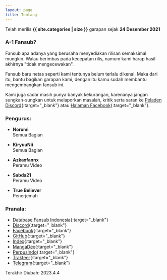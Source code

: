 ```yaml
---
layout: page
title: Tentang
---
```


Telah merilis **{{ site.categories | size }}** garapan sejak **24 Desember 2021**

### A-1 Fansub?

Fansub apa adanya yang berusaha menyediakan rilisan semaksimal mungkin. Walau berimbas pada kecepatan rilis, namum kami harap hasil akhirnya "tidak mengecewakan".

Fansub baru netas seperti kami tentunya belum terlalu dikenal. Maka dari itu, bantu bagikan garapan kami, dengan itu kamu sudah membantu mengembangkan fansub ini.

Kami juga sadar masih punya banyak kekurangan, karenanya jangan sungkan-sungkan untuk melaporkan masalah, kritik serta saran ke [Peladen Discord](https://discord.gg/8QeuePwYgV){:target="_blank"} atau [Halaman Facebook](https://fb.me/a1fansub){:target="_blank"}.

### Pengurus:

- **Noromi**<br>
Semua Bagian

- **KiryuuNii**<br>
Semua Bagian

- **Azkaxfannx**<br>
Peramu Video

- **Sabda21**<br>
Peramu Video

- **True Believer**<br>
Penerjemah

### Pranala:

- [Database Fansub Indonesia](https://db.silveryasha.web.id/group/225){:target="_blank"}
- [Discord](https://discord.gg/8QeuePwYgV){:target="_blank"}
- [Facebook](https://fb.me/a1fansub){:target="_blank"}
- [GitHub](https://github.com/A-1Fansub/){:target="_blank"}
- [Index](https://proyek.a-1ddl.workers.dev/0:/){:target="_blank"}
- [MangaDex](https://mangadex.org/group/80317136-cd7f-4f4c-bc43-95499301d19a/a-1-fansub-manga-division){:target="_blank"}
- [PerpusIndo](https://www.perpusindo.info/sharelist/a-1fansub){:target="_blank"}
- [Trakteer](https://trakteer.id/a-1fansub/tip){:target="_blank"}
- [Telegram](https://a1fansub.t.me){:target="_blank"}



Terakhir Diubah: 2023.4.4